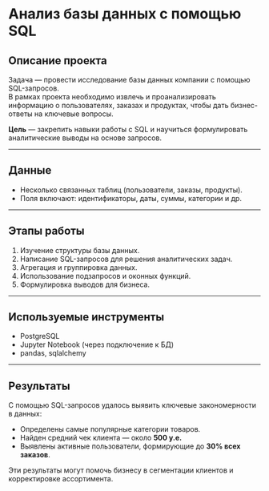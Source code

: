 # Анализ базы данных с помощью SQL

## Описание проекта
Задача — провести исследование базы данных компании с помощью SQL-запросов.  
В рамках проекта необходимо извлечь и проанализировать информацию о пользователях, заказах и продуктах, чтобы дать бизнес-ответы на ключевые вопросы.

**Цель** — закрепить навыки работы с SQL и научиться формулировать аналитические выводы на основе запросов.

---

## Данные
- Несколько связанных таблиц (пользователи, заказы, продукты).  
- Поля включают: идентификаторы, даты, суммы, категории и др.  

---

## Этапы работы
1. Изучение структуры базы данных.  
2. Написание SQL-запросов для решения аналитических задач.  
3. Агрегация и группировка данных.  
4. Использование подзапросов и оконных функций.  
5. Формулировка выводов для бизнеса.  

---

## Используемые инструменты
- PostgreSQL  
- Jupyter Notebook (через подключение к БД)  
- pandas, sqlalchemy  

---

## Результаты
С помощью SQL-запросов удалось выявить ключевые закономерности в данных:  
- Определены самые популярные категории товаров.  
- Найден средний чек клиента — около **500 у.е.**  
- Выявлены активные пользователи, формирующие до **30% всех заказов**.  

Эти результаты могут помочь бизнесу в сегментации клиентов и корректировке ассортимента.  
